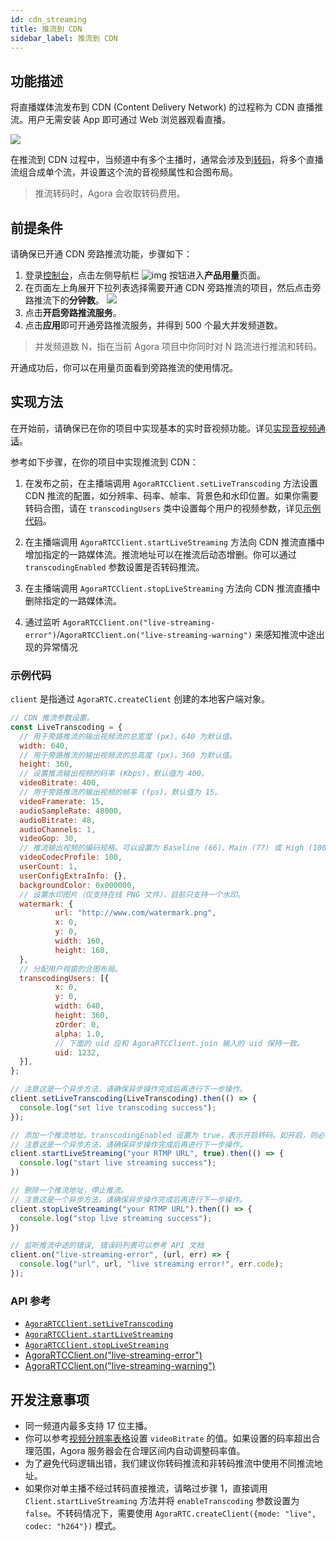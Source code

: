 ```yaml
---
id: cdn_streaming
title: 推流到 CDN
sidebar_label: 推流到 CDN
---
```


## 功能描述
将直播媒体流发布到 CDN (Content Delivery Network) 的过程称为 CDN 直播推流。用户无需安装 App 即可通过 Web 浏览器观看直播。

![](assets/cdn_streaming.png)

在推流到 CDN 过程中，当频道中有多个主播时，通常会涉及到[转码](https://docs.agora.io/cn/Agora%20Platform/terms?platform=All%20Platforms#transcoding)，将多个直播流组合成单个流，并设置这个流的音视频属性和合图布局。

> 推流转码时，Agora 会收取转码费用。

## 前提条件
请确保已开通 CDN 旁路推流功能，步骤如下：
1. 登录[控制台](https://console.agora.io)，点击左侧导航栏 ![img](assets/usage.jpeg) 按钮进入**产品用量**页面。
2. 在页面左上角展开下拉列表选择需要开通 CDN 旁路推流的项目，然后点击旁路推流下的**分钟数**。
![](assets/enable_cdn_streaming.png)
3. 点击**开启旁路推流服务**。
4. 点击**应用**即可开通旁路推流服务，并得到 500 个最大并发频道数。

> 并发频道数 N，指在当前 Agora 项目中你同时对 N 路流进行推流和转码。

开通成功后，你可以在用量页面看到旁路推流的使用情况。

## 实现方法

在开始前，请确保已在你的项目中实现基本的实时音视频功能。详见[实现音视频通话](basic_call.md)。

参考如下步骤，在你的项目中实现推流到 CDN：

1. 在发布之前，在主播端调用 `AgoraRTCClient.setLiveTranscoding` 方法设置 CDN 推流的配置，如分辨率、码率、帧率、背景色和水印位置。如果你需要转码合图，请在 `transcodingUsers` 类中设置每个用户的视频参数，详见[示例代码](#示例代码)。

2. 在主播端调用 `AgoraRTCClient.startLiveStreaming` 方法向 CDN 推流直播中增加指定的一路媒体流。推流地址可以在推流后动态增删。你可以通过 `transcodingEnabled` 参数设置是否转码推流。

3. 在主播端调用 `AgoraRTCClient.stopLiveStreaming` 方法向 CDN 推流直播中删除指定的一路媒体流。

4. 通过监听 `AgoraRTCClient.on("live-streaming-error")`/`AgoraRTCClient.on("live-streaming-warning")` 来感知推流中途出现的异常情况

### 示例代码
`client` 是指通过 `AgoraRTC.createClient` 创建的本地客户端对象。

```js
// CDN 推流参数设置。
const LiveTranscoding = {
  // 用于旁路推流的输出视频流的总宽度 (px)。640 为默认值。
  width: 640,
  // 用于旁路推流的输出视频流的总高度 (px)。360 为默认值。
  height: 360,
  // 设置推流输出视频的码率 (Kbps)，默认值为 400。
  videoBitrate: 400,
  // 用于旁路推流的输出视频的帧率 (fps)。默认值为 15。
  videoFramerate: 15,
  audioSampleRate: 48000,
  audioBitrate: 48,
  audioChannels: 1,
  videoGop: 30,
  // 推流输出视频的编码规格。可以设置为 Baseline (66)、Main (77) 或 High (100)。如果设置其他值，Agora 会统一设为默认值 High (100)。
  videoCodecProfile: 100,
  userCount: 1,
  userConfigExtraInfo: {},
  backgroundColor: 0x000000,
  // 设置水印图片（仅支持在线 PNG 文件），目前只支持一个水印。
  watermark: {
          url: "http://www.com/watermark.png",
          x: 0,
          y: 0,
          width: 160,
          height: 160,
  },
  // 分配用户视窗的合图布局。
  transcodingUsers: [{
          x: 0,
          y: 0,
          width: 640,
          height: 360,
          zOrder: 0,
          alpha: 1.0,
          // 下面的 uid 应和 AgoraRTCClient.join 输入的 uid 保持一致。
          uid: 1232,
  }],
};

// 注意这是一个异步方法，请确保异步操作完成后再进行下一步操作。
client.setLiveTranscoding(LiveTranscoding).then(() => {
  console.log("set live transcoding success");
});

// 添加一个推流地址。transcodingEnabled 设置为 true，表示开启转码。如开启，则必须通过 setLiveTranscoding 接口配置 LiveTranscoding 类。单主播模式下，我们不建议使用转码。
// 注意这是一个异步方法，请确保异步操作完成后再进行下一步操作。
client.startLiveStreaming("your RTMP URL", true).then(() => {
  console.log("start live streaming success");
})

// 删除一个推流地址，停止推流。
// 注意这是一个异步方法，请确保异步操作完成后再进行下一步操作。
client.stopLiveStreaming("your RTMP URL").then(() => {
  console.log("stop live streaming success");
})

// 监听推流中途的错误, 错误码列表可以参考 API 文档
client.on("live-streaming-error", (url, err) => {
  console.log("url", url, "live streaming error!", err.code);
});
```

### API 参考
- [`AgoraRTCClient.setLiveTranscoding`](/api/cn/interfaces/iagorartcclient.html#setlivetranscoding)
- [`AgoraRTCClient.startLiveStreaming`](/api/cn/interfaces/iagorartcclient.html#startlivestreaming)
- [`AgoraRTCClient.stopLiveStreaming`](/api/cn/interfaces/iagorartcclient.html#stoplivestreaming)
- [AgoraRTCClient.on("live-streaming-error")](/api/cn/interfaces/iagorartcclient.html#event_live_streaming_error)
- [AgoraRTCClient.on("live-streaming-warning")](/api/cn/interfaces/iagorartcclient.html#event_live_streaming_warning)

## 开发注意事项

- 同一频道内最多支持 17 位主播。
- 你可以参考[视频分辨率表格](video_profile.md#常用分辨率、帧率和码率)设置 `videoBitrate` 的值。如果设置的码率超出合理范围，Agora 服务器会在合理区间内自动调整码率值。
- 为了避免代码逻辑出错，我们建议你转码推流和非转码推流中使用不同推流地址。
- 如果你对单主播不经过转码直接推流，请略过步骤 1，直接调用 `Client.startLiveStreaming` 方法并将 `enableTranscoding` 参数设置为 `false`。不转码情况下，需要使用 `AgoraRTC.createClient({mode: "live", codec: "h264"})` 模式。